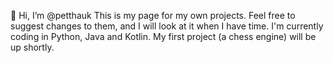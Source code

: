 👋 Hi, I’m @petthauk
This is my page for my own projects. Feel free to suggest changes to them, and I will look at it when I have time.
I'm currently coding in Python, Java and Kotlin. My first project (a chess engine) will be up shortly.


<!---
petthauk/petthauk is a ✨ special ✨ repository because its `README.md` (this file) appears on your GitHub profile.
You can click the Preview link to take a look at your changes.
--->
